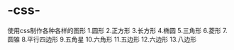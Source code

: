 # -css-
使用css制作各种各样的图形
1.圆形
2.正方形
3.长方形
4.椭圆
5.三角形
6.菱形
7.圆锥
8.平行四边形
9.五角星
10.六角形
11.五边形
12.六边形
13.八边形
